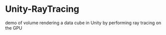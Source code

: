# Unity-RayTracing
demo of volume rendering a data cube in Unity by performing ray tracing on the GPU
